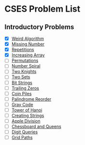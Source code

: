 # CSES Problem List

## Introductory Problems
- [X] [Weird Algorithm](./intro/weirdAlgorithm.cpp)
- [X] [Missing Number](./intro/missingNumber.cpp)
- [X] [Repetitions](./intro/repetitions.cpp)
- [X] [Increasing Array](./intro/increasingArray.cpp)
- [ ] [Permutations](./intro/permutations.cpp)
- [ ] [Number Spiral](./intro/numberSpiral.cpp)
- [ ] [Two Knights](./intro/twoKnights.cpp)
- [ ] [Two Sets](./intro/twoSets.cpp)
- [ ] [Bit Strings](./intro/bitStrings.cpp)
- [ ] [Trailing Zeros](./intro/trailingZeros.cpp)
- [ ] [Coin Piles](./intro/coinPiles.cpp)
- [ ] [Palindrome Reorder](./intro/palindromeReorder.cpp)
- [ ] [Gray Code](./intro/grayCode.cpp)
- [ ] [Tower of Hanoi](./intro/towerOfHanoi.cpp)
- [ ] [Creating Strings](./intro/creatingStrings.cpp)
- [ ] [Apple Division](./intro/appleDivision.cpp)
- [ ] [Chessboard and Queens](./intro/chessboardAndQueens.cpp)
- [ ] [Digit Queries](./intro/digitQueries.cpp)
- [ ] [Grid Paths](./intro/gridPaths.cpp)